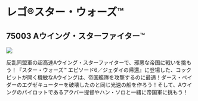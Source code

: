 # レゴ®スター・ウォーズ™

## 75003 Aウイング・スターファイター™

![](https://www.lego.com/cdn/product-assets/product.img.pri/75003_prod.jpg)

反乱同盟軍の超高速Aウイング・スターファイターで、邪悪な帝国に戦いを挑もう！『スター・ウォーズ™ エピソード6／ジェダイの帰還』に登場した、コックピットが開く機敏なAウイングは、帝国艦隊を攻撃するのに最適！ダース・ベイダーのエグゼキューターを破壊したのと同じ光速の船を作ろう！そして、Aウイングのパイロットであるアクバー提督やハン・ソロと一緒に帝国軍に挑もう！